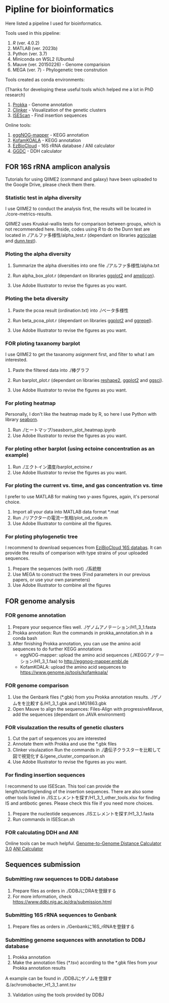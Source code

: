# Pipline for bioinformatics
Here listed a pipeline I used for bioinformatics.

Tools used in this pipeline:
1. *R* (ver. 4.0.2)
2. MATLAB (ver. 2023b)
3. Python (ver. 3.7)
4. Miniconda on WSL2 (Ubuntu)
5. Mauve (ver. 20150226) - Genome comparision
6. MEGA (ver. 7) - Phylogenetic tree constrution

Tools created as conda environments:

(Thanks for developing these useful tools which helped me a lot in PhD research)
1. [Prokka](https://github.com/tseemann/prokka) - Genome annotation
2. [Clinker](https://github.com/gamcil/clinker) - Visualization of the genetic clusters
3. [ISEScan](https://github.com/xiezhq/ISEScan) - Find insertion sequences

Online tools:
1. [eggNOG-mapper](http://eggnog-mapper.embl.de/) - KEGG annotation
2. [KofamKOALA](https://www.genome.jp/tools/kofamkoala/) - KEGG annotation 
3. [EzBioCloud](https://www.ezbiocloud.net/) - 16S rRNA database / ANI calculator
4. [GGDC](https://ggdc.dsmz.de/ggdc.php#) - DDH calculator

## FOR 16S rRNA amplicon analysis
Tutorials for using QIIME2 (command and galaxy) have been uploaded to the Google Drive, 
please check them there.

### Statistic test in alpha diversity 
I use QIIME2 to conduct the analysis first, 
the results will be located in ./core-metrics-results.

QIIME2 uses Kruskal-wallis tests for comparison between groups, which is not recommended here.
Inside, codes using *R* to do the Dunn test are located in ./アルファ多様性/alpha_test.r (dependant on libraries [agricolae](https://github.com/myaseen208/agricolae) and [dunn.test](https://github.com/cran/dunn.test)).

### Ploting the alpha diversity
1. Summarize the alpha diversities into one file ./アルファ多様性/alpha.txt
2. Run alpha_box_plot.r (dependant on libraries [ggplot2](https://github.com/tidyverse/ggplot2) and [amplicon](https://github.com/microbiota/amplicon)).

3. Use Adobe Illustrator to revise the figures as you want.

### Ploting the beta diversity
1. Paste the pcoa result (ordination.txt) into ./ベータ多様性
2. Run beta_pcoa_plot.r (dependant on libraries [ggplot2](https://github.com/tidyverse/ggplot2) and [ggrepel](https://github.com/slowkow/ggrepel)).

4. Use Adobe Illustrator to revise the figures as you want.

### FOR ploting taxanomy barplot
I use QIIME2 to get the taxanomy asignment first, and filter to what I am interested.

1. Paste the filtered data into ./棒グラフ
2. Run barplot_plot.r (dependant on libraries [reshape2](https://github.com/cran/reshape2), [ggplot2](https://github.com/tidyverse/ggplot2) and [ggsci](https://github.com/nanxstats/ggsci)).
   
3. Use Adobe Illustrator to revise the figures as you want.

### For ploting heatmap
Personally, I don't like the heatmap made by R, so here I use Python with library [seaborn](https://github.com/mwaskom/seaborn).
1. Run ./ヒートマップ/seasborn_plot_heatmap.ipynb
2. Use Adobe Illustrator to revise the figures as you want.

### For ploting other barplot (using ectoine concentration as an example)
1. Run ./エクトイン濃度/barplot_ectoine.r
2. Use Adobe Illustrator to revise the figures as you want.

### For ploting the current vs. time, and gas concentration vs. time
I prefer to use MATLAB for making two y-axes figures, again, it's personal choice.

1. Import all your data into MATLAB data format *.mat
2. Run ./リアクターの電流ー気相/plot_od_code.m
3. Use Adobe Illustrator to combine all the figures.

### For ploting phylogenetic tree
I recommend to download sequences from [EziBioCloud 16S databas](https://www.ezbiocloud.net/).
It can provide the results of comparison with type strains of your uploaded sequences. 

1. Prepare the sequences (with root) ./系統樹
2. Use MEGA to construct the trees (Find parameters in our previous papers, or use your own parameters)
3. Use Adobe Illustrator to combine all the figures

## FOR genome analysis

### FOR genome annotation
1. Prepare your sequence files well. ./ゲノムアノテーション/H1_3_1.fasta
2. Prokka annotation: Run the commands in prokka_annotation.sh in a conda bash
3. After finishing Prokka annotation, you can use the amino acid sequences to do further KEGG annotations
   - eggNOG-mapper: upload the amino acid sequences (./KEGGアノテーション/H1_3_1.faa) to http://eggnog-mapper.embl.de
   - KofamKOALA: upload the amino acid sequences to https://www.genome.jp/tools/kofamkoala/

### FOR genome comparison
1. Use the Genbank files (*.gbk) from you Prokka annotation results. ./ゲノムをを比較する/H1_3_1.gbk and LMG1863.gbk
2. Open Mauve to align the sequences: Files-Align with progressiveMavue, add the sequences (dependant on JAVA environment)

### FOR visulazation the results of genetic clusters
1. Cut the part of sequences you are interested
2. Annotate them with Prokka and use the *.gbk files
3. Clinker visulazation
   Run the commands in ./遺伝子クラスターを比較して図で視覚化する/gene_cluster_comparison.sh
4. Use Adobe Illustrator to revise the figures as you want.

### For finding insertion sequences
I recommend to use ISEScan. This tool can provide the length/starting/ending of the insertion sequences.
There are also some other tools listed in ./ISエレメントを探す/H1_3_1_other_tools.xlsx for finding IS and antibotic genes.
Please check this file if you need more choices.

1. Prepare the nucleotide sequences ./ISエレメントを探す/H1_3_1.fasta
2. Run commands in ISEScan.sh

### FOR calculating DDH and ANI
Online tools can be much helpful. 
[Genome-to-Genome Distance Calculator 3.0](https://ggdc.dsmz.de/ggdc.php#)
[ANI Calculator](https://www.ezbiocloud.net/tools/ani)

## Sequences submission

### Submitting raw sequences to DDBJ database
1. Prepare files as orders in ./DDBJにDRAを登録する
2. For more information, check https://www.ddbj.nig.ac.jp/dra/submission.html

### Submitting 16S rRNA sequences to Genbank
1. Prepare files as orders in ./Genbankに16S_rRNAを登録する

### Submitting genome sequences with annotation to DDBJ database
1. Prokka annotation
2. Make the annotation files (*.tsv) according to the *.gbk files from your Prokka annotation results

  A example can be found in ./DDBJにゲノムを登録する/achromobacter_H1_3_1.annt.tsv

3. Validation using the tools provided by DDBJ







